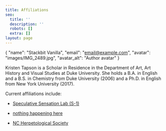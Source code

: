 ```yaml
---
title: Affiliations
seo:
  title: ''
  description: ''
  robots: []
  extra: []
layout: page
---
```

{
    "name": "Stackbit Vanilla",
    "email": "email@example.com",
    "avatar": "images/IMG_2489.jpg",
    "avatar_alt": "Author avatar"
}

Kristen Tapson is a Scholar in Residence in the Department of Art, Art History and Visual Studies at Duke University. She holds a B.A. in English and a B.S. in Chemistry from Duke University (2006) and a Ph.D. in English from New York University (2017).

Current affiliations include:

*   [Speculative Sensation Lab (S-1)](s-1lab.org)

<!---->

*   [nothing happening here](https://nothinghappeninghere.work/)

<!---->

*   [NC Herpetological Society](https://ncherps.org/)
